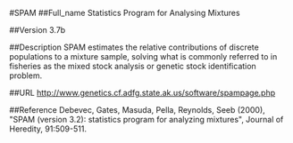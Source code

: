 #SPAM
##Full_name
Statistics Program for Analysing Mixtures

##Version
3.7b

##Description
SPAM estimates the relative contributions of discrete populations to a mixture sample, solving what is commonly referred to in fisheries as the mixed stock analysis or genetic stock identification problem.

##URL
http://www.genetics.cf.adfg.state.ak.us/software/spampage.php

##Reference
Debevec, Gates, Masuda, Pella, Reynolds, Seeb (2000), "SPAM (version 3.2): statistics program for analyzing mixtures", Journal of Heredity, 91:509-511.

